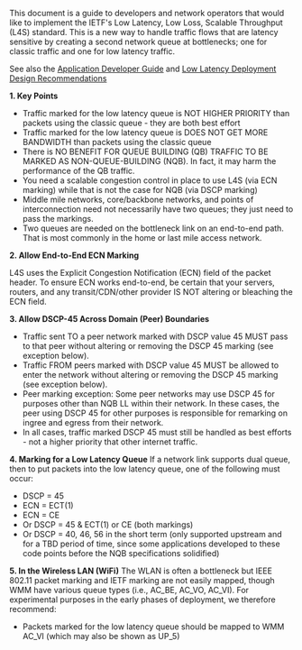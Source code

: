 This document is a guide to developers and network operators that would like to implement the IETF's Low Latency, Low Loss, Scalable Throughput (L4S) standard. 
This is a new way to handle traffic flows that are latency sensitive by creating a second network queue at bottlenecks; one for classic traffic 
and one for low latency traffic. 

See also the [Application Developer Guide](https://github.com/jlivingood/IETF-L4S-Deployment/blob/main/App-Developer-Guide.md) and [Low Latency Deployment Design Recommendations](https://datatracker.ietf.org/doc/draft-livingood-low-latency-deployment/)

**1. Key Points**
-	Traffic marked for the low latency queue is NOT HIGHER PRIORITY than packets using the classic queue - they are both best effort
-	Traffic marked for the low latency queue is DOES NOT GET MORE BANDWIDTH than packets using the classic queue
-	There is NO BENEFIT FOR QUEUE BUILDING (QB) TRAFFIC TO BE MARKED AS NON-QUEUE-BUILDING (NQB). In fact, it may harm the performance of the QB traffic. 
-	You need a scalable congestion control in place to use L4S (via ECN marking) while that is not the case for NQB (via DSCP marking)
-	Middle mile networks, core/backbone networks, and points of interconnection need not necessarily have two queues; they just need to pass the markings.
-	Two queues are needed on the bottleneck link on an end-to-end path. That is most commonly in the home or last mile access network.

**2.	Allow End-to-End ECN Marking**

L4S uses the Explicit Congestion Notification (ECN) field of the packet header. To ensure ECN works end-to-end, be certain that your servers, routers, and any transit/CDN/other provider IS NOT altering or bleaching the ECN field.

**3. Allow DSCP-45 Across Domain (Peer) Boundaries**
- Traffic sent TO a peer network marked with DSCP value 45 MUST pass to that peer without altering or removing the DSCP 45 marking (see exception below).
- Traffic FROM peers marked with DSCP value 45 MUST be allowed to enter the network without altering or removing the DSCP 45 marking (see exception below).
- Peer marking exception: Some peer networks may use DSCP 45 for purposes other than NQB LL within their network. In these cases, the peer using DSCP 45 for other purposes is responsible for remarking on ingree and egress from their network. 
- In all cases, traffic marked DSCP 45 must still be handled as best efforts - not a higher priority that other internet traffic. 

**4. Marking for a Low Latency Queue**
If a network link supports dual queue, then to put packets into the low latency queue, one of the following must occur:
- DSCP = 45 
- ECN = ECT(1)
- ECN = CE
- Or DSCP = 45 & ECT(1) or CE (both markings)
- Or DSCP = 40, 46, 56 in the short term (only supported upstream and for a TBD period of time, since some applications developed to
  these code points before the NQB specifications solidified)

**5. In the Wireless LAN (WiFi)**
The WLAN is often a bottleneck but IEEE 802.11 packet marking and IETF marking are not easily mapped, though WMM have various queue types (i.e., AC_BE, AC_VO, AC_VI). For experimental purposes in the early phases of deployment, we therefore recommend:
- Packets marked for the low latency queue should be mapped to WMM AC_VI (which may also be shown as UP_5)
